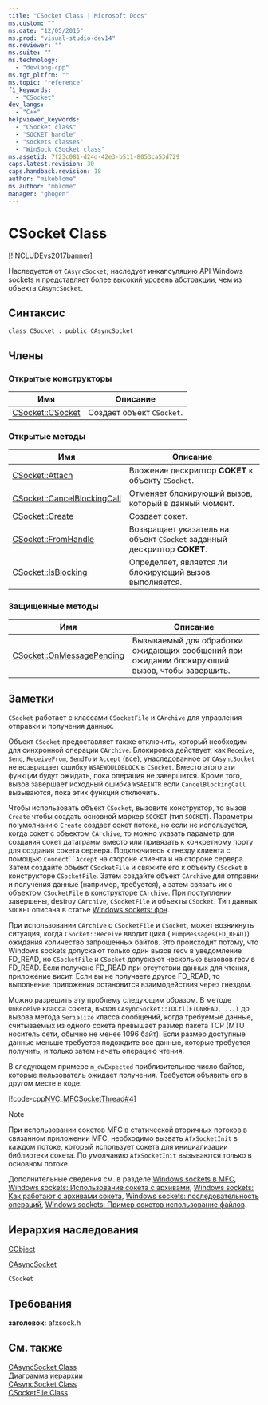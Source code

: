 ```yaml
---
title: "CSocket Class | Microsoft Docs"
ms.custom: ""
ms.date: "12/05/2016"
ms.prod: "visual-studio-dev14"
ms.reviewer: ""
ms.suite: ""
ms.technology: 
  - "devlang-cpp"
ms.tgt_pltfrm: ""
ms.topic: "reference"
f1_keywords: 
  - "CSocket"
dev_langs: 
  - "C++"
helpviewer_keywords: 
  - "CSocket class"
  - "SOCKET handle"
  - "sockets classes"
  - "WinSock CSocket class"
ms.assetid: 7f23c081-d24d-42e3-b511-8053ca53d729
caps.latest.revision: 30
caps.handback.revision: 18
author: "mikeblome"
ms.author: "mblome"
manager: "ghogen"
---
```

# CSocket Class
[!INCLUDE[vs2017banner](../../assembler/inline/includes/vs2017banner.md)]

Наследуется от `CAsyncSocket`, наследует инкапсуляцию API Windows sockets и представляет более высокий уровень абстракции, чем из объекта `CAsyncSocket`.  
  
## Синтаксис  
  
```  
class CSocket : public CAsyncSocket  
```  
  
## Члены  
  
### Открытые конструкторы  
  
|Имя|Описание|  
|---------|--------------|  
|[CSocket::CSocket](../Topic/CSocket::CSocket.md)|Создает объект `CSocket`.|  
  
### Открытые методы  
  
|Имя|Описание|  
|---------|--------------|  
|[CSocket::Attach](../Topic/CSocket::Attach.md)|Вложение дескриптор **СОКЕТ** к объекту `CSocket`.|  
|[CSocket::CancelBlockingCall](../Topic/CSocket::CancelBlockingCall.md)|Отменяет блокирующий вызов, который в данный момент.|  
|[CSocket::Create](../Topic/CSocket::Create.md)|Создает сокет.|  
|[CSocket::FromHandle](../Topic/CSocket::FromHandle.md)|Возвращает указатель на объект `CSocket` заданный дескриптор **СОКЕТ**.|  
|[CSocket::IsBlocking](../Topic/CSocket::IsBlocking.md)|Определяет, является ли блокирующий вызов выполняется.|  
  
### Защищенные методы  
  
|Имя|Описание|  
|---------|--------------|  
|[CSocket::OnMessagePending](../Topic/CSocket::OnMessagePending.md)|Вызываемый для обработки ожидающих сообщений при ожидании блокирующий вызов, чтобы завершить.|  
  
## Заметки  
 `CSocket` работает с классами `CSocketFile` и `CArchive` для управления отправки и получения данных.  
  
 Объект `CSocket` предоставляет также отключить, который необходим для синхронной операции `CArchive`.  Блокировка действует, как `Receive`, `Send`, `ReceiveFrom`, `SendTo` и `Accept` \(все\), унаследованное от `CAsyncSocket` не возвращает ошибку `WSAEWOULDBLOCK` в `CSocket`.  Вместо этого эти функции будут ожидать, пока операция не завершится.  Кроме того, вызов завершает исходный ошибка `WSAEINTR` если `CancelBlockingCall` вызываются, пока этих функций отключить.  
  
 Чтобы использовать объект `CSocket`, вызовите конструктор, то вызов `Create` чтобы создать основной маркер `SOCKET` \(тип `SOCKET`\).  Параметры по умолчанию `Create` создает сокет потока, но если не используется, когда сокет с объектом `CArchive`, то можно указать параметр для создания сокет датаграмм вместо или привязать к конкретному порту для создания сокета сервера.  Подключитесь к гнезду клиента с помощью `Connect``Accept` на стороне клиента и на стороне сервера.  Затем создайте объект `CSocketFile` и свяжите его к объекту `CSocket` в конструкторе `CSocketFile`.  Затем создайте объект `CArchive` для отправки и получения данные \(например, требуется\), а затем связать их с объектом `CSocketFile` в конструкторе `CArchive`.  При поступлении завершены, destroy `CArchive`, `CSocketFile` и объекты `CSocket`.  Тип данных `SOCKET` описана в статье [Windows sockets: фон](../../mfc/windows-sockets-background.md).  
  
 При использовании `CArchive` с `CSocketFile` и `CSocket`, может возникнуть ситуация, когда `CSocket::Receive` вводит цикл \( `PumpMessages(FD_READ)`\) ожидания количество запрошенных байтов.  Это происходит потому, что Windows sockets допускают только один вызов recv в уведомление FD\_READ, но `CSocketFile` и `CSocket` допускают несколько вызовов recv в FD\_READ.  Если получено FD\_READ при отсутствии данных для чтения, приложение висит.  Если вы не получаете другое FD\_READ, то выполнение приложения остановится взаимодействия через гнездом.  
  
 Можно разрешить эту проблему следующим образом.  В методе `OnReceive` класса сокета, вызов `CAsyncSocket::IOCtl(FIONREAD, ...)` до вызова метода `Serialize` класса сообщений, когда требуемые данные, считываемых из одного сокета превышает размер пакета TCP \(MTU носитель сети, обычно не менее 1096 байт\).  Если размер доступные данные меньше требуется подождите все данные, которые требуется получить, и только затем начать операцию чтения.  
  
 В следующем примере `m_dwExpected` приблизительное число байтов, которые пользователь ожидает получения.  Требуется объявить его в другом месте в коде.  
  
 [!code-cpp[NVC_MFCSocketThread#4](../../mfc/reference/codesnippet/CPP/csocket-class_1.cpp)]  
  
> [!NOTE]
>  При использовании сокетов MFC в статической вторичных потоков в связанном приложении MFC, необходимо вызвать `AfxSocketInit` в каждом потоке, который использует сокета для инициализации библиотеки сокета.  По умолчанию `AfxSocketInit` вызываются только в основном потоке.  
  
 Дополнительные сведения см. в разделе [Windows sockets в MFC](../../mfc/windows-sockets-in-mfc.md), [Windows sockets: Использование сокета с архивами](../../mfc/windows-sockets-using-sockets-with-archives.md), [Windows sockets: Как работают с архивами сокета](../../mfc/windows-sockets-how-sockets-with-archives-work.md), [Windows sockets: последовательность операций](../Topic/Windows%20Sockets:%20Sequence%20of%20Operations.md), [Windows sockets: Пример сокетов использование файлов](../../mfc/windows-sockets-example-of-sockets-using-archives.md).  
  
## Иерархия наследования  
 [CObject](../Topic/CObject%20Class.md)  
  
 [CAsyncSocket](../Topic/CAsyncSocket%20Class.md)  
  
 `CSocket`  
  
## Требования  
 **заголовок:** afxsock.h  
  
## См. также  
 [CAsyncSocket Class](../Topic/CAsyncSocket%20Class.md)   
 [Диаграмма иерархии](../../mfc/hierarchy-chart.md)   
 [CAsyncSocket Class](../Topic/CAsyncSocket%20Class.md)   
 [CSocketFile Class](../Topic/CSocketFile%20Class.md)